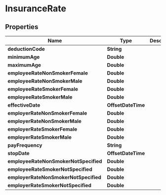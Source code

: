 

# InsuranceRate


## Properties

| Name | Type | Description | Notes |
|------------ | ------------- | ------------- | -------------|
|**deductionCode** | **String** |  |  [optional] |
|**minimumAge** | **Double** |  |  [optional] |
|**maximumAge** | **Double** |  |  [optional] |
|**employeeRateNonSmokerFemale** | **Double** |  |  [optional] |
|**employeeRateNonSmokerMale** | **Double** |  |  [optional] |
|**employeeRateSmokerFemale** | **Double** |  |  [optional] |
|**employeeRateSmokerMale** | **Double** |  |  [optional] |
|**effectiveDate** | **OffsetDateTime** |  |  [optional] |
|**employerRateNonSmokerFemale** | **Double** |  |  [optional] |
|**employerRateNonSmokerMale** | **Double** |  |  [optional] |
|**employerRateSmokerFemale** | **Double** |  |  [optional] |
|**employerRateSmokerMale** | **Double** |  |  [optional] |
|**payFrequency** | **String** |  |  [optional] |
|**stopDate** | **OffsetDateTime** |  |  [optional] |
|**employeeRateNonSmokerNotSpecified** | **Double** |  |  [optional] |
|**employeeRateSmokerNotSpecified** | **Double** |  |  [optional] |
|**employerRateNonSmokerNotSpecified** | **Double** |  |  [optional] |
|**employerRateSmokerNotSpecified** | **Double** |  |  [optional] |



